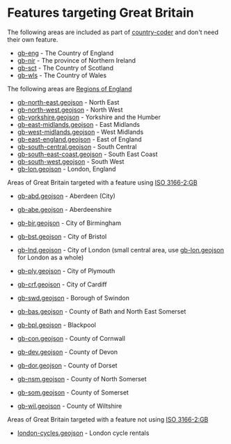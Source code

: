 # Features targeting Great Britain

The following areas are included as part of [country-coder](https://github.com/rapideditor/country-coder) and don't need their own feature.

- [gb-eng](https://location-conflation.com/?locationSet=%7B%22include%22%3A%5B%22gb-eng%22%5D%7D&referrer=nsi) - The Country of England
- [gb-nir](https://location-conflation.com/?locationSet=%7B%22include%22%3A%5B%22gb-nir%22%5D%7D&referrer=nsi) - The province of Northern Ireland
- [gb-sct](https://location-conflation.com/?locationSet=%7B%22include%22%3A%5B%22gb-sct%22%5D%7D&referrer=nsi) - The Country of Scotland
- [gb-wls](https://location-conflation.com/?locationSet=%7B%22include%22%3A%5B%22gb-wls%22%5D%7D&referrer=nsi) - The Country of Wales

The following areas are [Regions of England](https://en.wikipedia.org/wiki/Regions_of_England)
- [gb-north-east.geojson](https://location-conflation.com/?locationSet=%7B%22include%22%3A%5B%22gb-north-east.geojson%22%5D%7D&referrer=nsi) - North East
- [gb-north-west.geojson](https://location-conflation.com/?locationSet=%7B%22include%22%3A%5B%22gb-north-west.geojson%22%5D%7D&referrer=nsi) - North West
- [gb-yorkshire.geojson](https://location-conflation.com/?locationSet=%7B%22include%22%3A%5B%22gb-yorkshire.geojson%22%5D%7D&referrer=nsi) - Yorkshire and the Humber
- [gb-east-midlands.geojson](https://location-conflation.com/?locationSet=%7B%22include%22%3A%5B%22gb-east-midlands.geojson%22%5D%7D&referrer=nsi) - East Midlands
- [gb-west-midlands.geojson](https://location-conflation.com/?locationSet=%7B%22include%22%3A%5B%22gb-west-midlands.geojson%22%5D%7D&referrer=nsi) - West Midlands
- [gb-east-england.geojson](https://location-conflation.com/?locationSet=%7B%22include%22%3A%5B%22gb-east-england.geojson%22%5D%7D&referrer=nsi) - East of England
- [gb-south-central.geojson](https://location-conflation.com/?locationSet=%7B%22include%22%3A%5B%22gb-south-central.geojson%22%5D%7D&referrer=nsi) - South Central
- [gb-south-east-coast.geojson](https://location-conflation.com/?locationSet=%7B%22include%22%3A%5B%22gb-south-east-coast.geojson%22%5D%7D&referrer=nsi) - South East Coast
- [gb-south-west.geojson](https://location-conflation.com/?locationSet=%7B%22include%22%3A%5B%22gb-south-west.geojson%22%5D%7D&referrer=nsi) - South West
- [gb-lon.geojson](https://location-conflation.com/?locationSet=%7B%22include%22%3A%5B%22gb-lon.geojson%22%5D%7D&referrer=nsi) - London, England

Areas of Great Britain targeted with a feature using [ISO 3166-2:GB](https://en.wikipedia.org/wiki/ISO_3166-2:GB)

- [gb-abd.geojson](https://location-conflation.com/?locationSet=%7B%22include%22%3A%5B%22gb-abd.geojson%22%5D%7D&referrer=nsi) - Aberdeen (City)
- [gb-abe.geojson](https://location-conflation.com/?locationSet=%7B%22include%22%3A%5B%22gb-abe.geojson%22%5D%7D&referrer=nsi) - Aberdeenshire

- [gb-bir.geojson](https://location-conflation.com/?locationSet=%7B%22include%22%3A%5B%22gb-bir.geojson%22%5D%7D&referrer=nsi) - City of Birmingham
- [gb-bst.geojson](https://location-conflation.com/?locationSet=%7B%22include%22%3A%5B%22gb-bst.geojson%22%5D%7D&referrer=nsi) - City of Bristol
- [gb-lnd.geojson](https://location-conflation.com/?locationSet=%7B%22include%22%3A%5B%22gb-lnd.geojson%22%5D%7D&referrer=nsi) - City of London (small central area, use [gb-lon.geojson](https://location-conflation.com/?locationSet=%7B%22include%22%3A%5B%22gb-lon.geojson%22%5D%7D&referrer=nsi) for London as a whole)
- [gb-ply.geojson](https://location-conflation.com/?locationSet=%7B%22include%22%3A%5B%22gb-ply.geojson%22%5D%7D&referrer=nsi) - City of Plymouth
- [gb-crf.geojson](https://location-conflation.com/?locationSet=%7B%22include%22%3A%5B%22gb-crf.geojson%22%5D%7D&referrer=nsi) - City of Cardiff
- [gb-swd.geojson](https://location-conflation.com/?locationSet=%7B%22include%22%3A%5B%22gb-swd.geojson%22%5D%7D&referrer=nsi) - Borough of Swindon
- [gb-bas.geojson](https://location-conflation.com/?locationSet=%7B%22include%22%3A%5B%22gb-bas.geojson%22%5D%7D&referrer=nsi) - County of Bath and North East Somerset
- [gb-bpl.geojson](https://location-conflation.com/?locationSet=%7B%22include%22%3A%5B%22gb-bpl.geojson%22%5D%7D&referrer=nsi) - Blackpool
- [gb-con.geojson](https://location-conflation.com/?locationSet=%7B%22include%22%3A%5B%22gb-con.geojson%22%5D%7D&referrer=nsi) - County of Cornwall
- [gb-dev.geojson](https://location-conflation.com/?locationSet=%7B%22include%22%3A%5B%22gb-dev.geojson%22%5D%7D&referrer=nsi) - County of Devon
- [gb-dor.geojson](https://location-conflation.com/?locationSet=%7B%22include%22%3A%5B%22gb-dor.geojson%22%5D%7D&referrer=nsi) - County of Dorset
- [gb-nsm.geojson](https://location-conflation.com/?locationSet=%7B%22include%22%3A%5B%22gb-nsm.geojson%22%5D%7D&referrer=nsi) - County of North Somerset
- [gb-som.geojson](https://location-conflation.com/?locationSet=%7B%22include%22%3A%5B%22gb-som.geojson%22%5D%7D&referrer=nsi) - County of Somerset
- [gb-wil.geojson](https://location-conflation.com/?locationSet=%7B%22include%22%3A%5B%22gb-wil.geojson%22%5D%7D&referrer=nsi) - County of Wiltshire

Areas of Great Britain targeted with a feature not using [ISO 3166-2:GB](https://en.wikipedia.org/wiki/ISO_3166-2:GB)

- [london-cycles.geojson](https://location-conflation.com/?locationSet=%7B%22include%22%3A%5B%22london-cycles.geojson%22%5D%7D&referrer=nsi) - London cycle rentals
